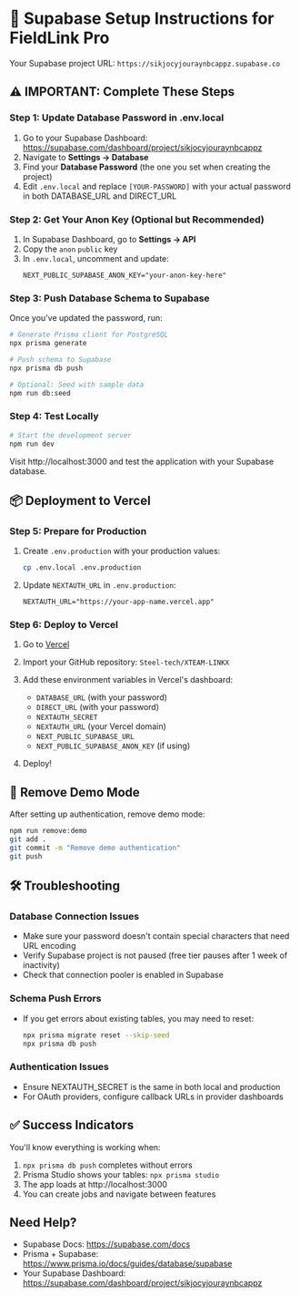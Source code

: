 # 🚀 Supabase Setup Instructions for FieldLink Pro

Your Supabase project URL: `https://sikjocyjouraynbcappz.supabase.co`

## ⚠️ IMPORTANT: Complete These Steps

### Step 1: Update Database Password in .env.local

1. Go to your Supabase Dashboard: https://supabase.com/dashboard/project/sikjocyjouraynbcappz
2. Navigate to **Settings → Database**
3. Find your **Database Password** (the one you set when creating the project)
4. Edit `.env.local` and replace `[YOUR-PASSWORD]` with your actual password in both DATABASE_URL and DIRECT_URL

### Step 2: Get Your Anon Key (Optional but Recommended)

1. In Supabase Dashboard, go to **Settings → API**
2. Copy the `anon` `public` key
3. In `.env.local`, uncomment and update:
   ```
   NEXT_PUBLIC_SUPABASE_ANON_KEY="your-anon-key-here"
   ```

### Step 3: Push Database Schema to Supabase

Once you've updated the password, run:

```bash
# Generate Prisma client for PostgreSQL
npx prisma generate

# Push schema to Supabase
npx prisma db push

# Optional: Seed with sample data
npm run db:seed
```

### Step 4: Test Locally

```bash
# Start the development server
npm run dev
```

Visit http://localhost:3000 and test the application with your Supabase database.

## 📦 Deployment to Vercel

### Step 5: Prepare for Production

1. Create `.env.production` with your production values:
   ```bash
   cp .env.local .env.production
   ```

2. Update `NEXTAUTH_URL` in `.env.production`:
   ```
   NEXTAUTH_URL="https://your-app-name.vercel.app"
   ```

### Step 6: Deploy to Vercel

1. Go to [Vercel](https://vercel.com/new)
2. Import your GitHub repository: `Steel-tech/XTEAM-LINKX`
3. Add these environment variables in Vercel's dashboard:
   - `DATABASE_URL` (with your password)
   - `DIRECT_URL` (with your password)
   - `NEXTAUTH_SECRET`
   - `NEXTAUTH_URL` (your Vercel domain)
   - `NEXT_PUBLIC_SUPABASE_URL`
   - `NEXT_PUBLIC_SUPABASE_ANON_KEY` (if using)

4. Deploy!

## 🔐 Remove Demo Mode

After setting up authentication, remove demo mode:

```bash
npm run remove:demo
git add .
git commit -m "Remove demo authentication"
git push
```

## 🛠️ Troubleshooting

### Database Connection Issues
- Make sure your password doesn't contain special characters that need URL encoding
- Verify Supabase project is not paused (free tier pauses after 1 week of inactivity)
- Check that connection pooler is enabled in Supabase

### Schema Push Errors
- If you get errors about existing tables, you may need to reset:
  ```bash
  npx prisma migrate reset --skip-seed
  npx prisma db push
  ```

### Authentication Issues
- Ensure NEXTAUTH_SECRET is the same in both local and production
- For OAuth providers, configure callback URLs in provider dashboards

## ✅ Success Indicators

You'll know everything is working when:
1. `npx prisma db push` completes without errors
2. Prisma Studio shows your tables: `npx prisma studio`
3. The app loads at http://localhost:3000
4. You can create jobs and navigate between features

## Need Help?

- Supabase Docs: https://supabase.com/docs
- Prisma + Supabase: https://www.prisma.io/docs/guides/database/supabase
- Your Supabase Dashboard: https://supabase.com/dashboard/project/sikjocyjouraynbcappz